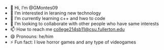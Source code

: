 - 👋 Hi, I’m @GMontes09
- 👀 I’m interested in leraning new technology
- 🌱 I’m currently learning c++ and hwo to code
- 💞️ I’m looking to collaborate with other people who have same interests
- 📫 How to reach me college214sb11@csu.fullerton.edu
- 😄 Pronouns: he/him
- ⚡ Fun fact: I love horror games and any type of videogames

<!---
GMontes09/GMontes09 is a ✨ special ✨ repository because its `README.md` (this file) appears on your GitHub profile.
You can click the Preview link to take a look at your changes.
--->
